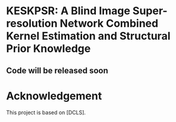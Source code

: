 # KESKPSR: A Blind Image Super-resolution Network Combined Kernel Estimation and Structural Prior Knowledge
## Code will be released soon


# Acknowledgement
This project is based on [DCLS].